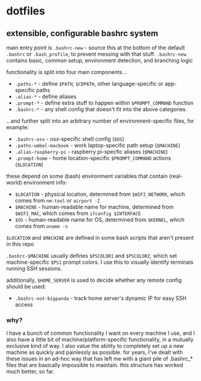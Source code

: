 # dotfiles

## extensible, configurable bashrc system

main entry point is `.bashrc-new` - source this at the bottom of the default `.bashrc` or `.bash_profile`, to prevent messing with that stuff. `.bashrc-new` contains basic, common setup, environment detection, and branching logic

functionality is split into four main components...
* `.paths-*` - define `$PATH`, `$CDPATH`, other language-specific or app-specific paths
* `.alias-*` - define aliases
* `.prompt-*` - define extra stuff to happen within `$PROMPT_COMMAND` function
* `.bashrc-*` - any shell config that doesn't fit into the above categories.

...and further split into an arbitrary number of environment-specific files, for example:
* `.bashrc-osx` - osx-specific shell config (`$OS`)
* `.paths-umbel-macbook` - work laptop-specific path setup (`$MACHINE`)
* `.alias-raspberry-pi` - raspberry pi-specfic aliases (`$MACHINE`)
* `.prompt-home` - home location-specific `$PROMPT_COMMAND` actions (`$LOCATION`)

these depend on some (bash) environment variables that contain (real-world) environment info:
- `$LOCATION` - physical location, determined from `$WIFI_NETWORK`, which comes from `nm-tool` or `airport -I`
- `$MACHINE` - human-readable name for machine, determined from `$WIFI_MAC`, which comes from `ifconfig $INTERFACE`
- `$OS` - human-readable name for OS, determined from `$KERNEL`, which comes from `uname -s`

`$LOCATION` and `$MACHINE` are defined in some bash scripts that aren't present in this repo

`.bashrc-$MACHINE` usually defines `$PSCOLOR1` and `$PSCOLOR2`, which set machine-specific `$PS1` prompt colors. I use this to visually identify terminals running SSH sessions.

additionally, `$HOME_SERVER` is used to decide whether any remote config should be used:
* `.bashrc-not-bigpanda` - track home server's dynamic IP for easy SSH access



### why?
I have a bunch of common functionality I want on every machine I use, and I also have a little bit of machine/platform-specific functionality, in a mutually exclusive kind of way. I also value the ability to completely set up a new machine as quickly and painlessly as possible. for years, I've dealt with these issues in an ad-hoc way that has left me with a giant pile of .bashrc_* files that are basically impossible to maintain. this structure has worked much better, so far.